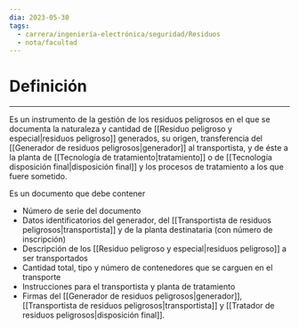 ```yaml
---
dia: 2023-05-30
tags:
  - carrera/ingeniería-electrónica/seguridad/Residuos
  - nota/facultad
---
```

# Definición
---
Es un instrumento de la gestión de los residuos peligrosos en el que se documenta la naturaleza y cantidad de [[Residuo peligroso y especial|residuos peligroso]] generados, su origen, transferencia del [[Generador de residuos peligrosos|generador]] al transportista, y de éste a la planta de [[Tecnología de tratamiento|tratamiento]] o de [[Tecnología disposición final|disposición final]] y los procesos de tratamiento a los que fuere sometido.  

Es un documento que debe contener
* Número de serie del documento
* Datos identificatorios del generador, del [[Transportista de residuos peligrosos|transportista]] y de la planta destinataria (con número de inscripción)
* Descripción de los [[Residuo peligroso y especial|residuos peligroso]] a ser transportados
* Cantidad total, tipo y número de contenedores que se carguen en el transporte
* Instrucciones para el transportista y planta de tratamiento
* Firmas del [[Generador de residuos peligrosos|generador]], [[Transportista de residuos peligrosos|transportista]] y [[Tratador de residuos peligrosos|disposición final]].